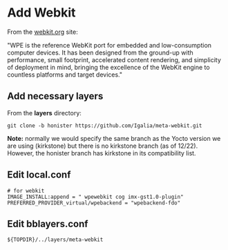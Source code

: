 # Add Webkit

From the [webkit.org](https://webkit.org/wpe/#:~:text=WPE%20is%20the%20reference%20WebKit,countless%20platforms%20and%20target%20devices.) site:

"WPE is the reference WebKit port for embedded and low-consumption computer devices. It has been designed from the ground-up with performance, small footprint, accelerated content rendering, and simplicity of deployment in mind, bringing the excellence of the WebKit engine to countless platforms and target devices."

## Add necessary layers

From the **layers** directory:

```
git clone -b honister https://github.com/Igalia/meta-webkit.git
```

**Note:** normally we would specify the same branch as the Yocto version we are using (kirkstone) but there is no kirkstone branch (as of 12/22). However, the honister branch has kirkstone in its compatibility list.

## Edit local.conf

```
# for webkit
IMAGE_INSTALL:append = " wpewebkit cog imx-gst1.0-plugin"                                                                     
PREFERRED_PROVIDER_virtual/wpebackend = "wpebackend-fdo"
```

## Edit bblayers.conf

```
${TOPDIR}/../layers/meta-webkit
```